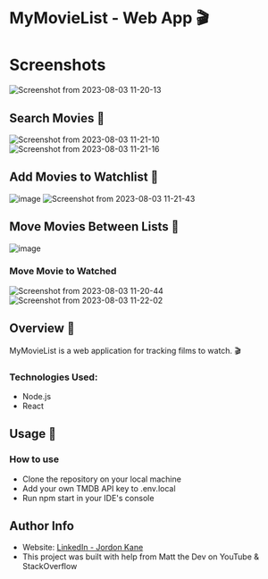 # MyMovieList - Web App 🎬
# Screenshots
![Screenshot from 2023-08-03 11-20-13](https://github.com/jordonkane/my-movie-list/assets/55868384/48402808-63b6-42e2-9eb7-c10caef38adb)
## Search Movies 🎥
![Screenshot from 2023-08-03 11-21-10](https://github.com/jordonkane/my-movie-list/assets/55868384/7102d89e-0fb2-40d6-b36f-267d3c606f62)
![Screenshot from 2023-08-03 11-21-16](https://github.com/jordonkane/my-movie-list/assets/55868384/99254dc7-df71-4489-8afc-8cfc9a892b03)
## Add Movies to Watchlist 🎥
![image](https://github.com/jordonkane/my-movie-list/assets/55868384/4efd2031-02a4-4340-8e69-fe793420e691)
![Screenshot from 2023-08-03 11-21-43](https://github.com/jordonkane/my-movie-list/assets/55868384/4ee85621-1929-4fab-b6e8-7bc526ec9741)
## Move Movies Between Lists 🎥
![image](https://github.com/jordonkane/my-movie-list/assets/55868384/729aea8b-ef51-4fb8-9ba4-7d99d840b4ec)
### Move Movie to Watched
![Screenshot from 2023-08-03 11-20-44](https://github.com/jordonkane/my-movie-list/assets/55868384/e5014966-a31d-4209-ad0e-b1d8d9d8cdaa)
![Screenshot from 2023-08-03 11-22-02](https://github.com/jordonkane/my-movie-list/assets/55868384/e4b68fdb-655a-421e-9dc4-362a170a19c8)

## Overview :sunflower:
MyMovieList is a web application for tracking films to watch. 🎬

### Technologies Used:
- Node.js
- React

## Usage :wrench:
### How to use
- Clone the repository on your local machine
- Add your own TMDB API key to .env.local
- Run npm start in your IDE's console

## Author Info
- Website: [LinkedIn - Jordon Kane](https://www.linkedin.com/in/jordonkane/)
- This project was built with help from Matt the Dev on YouTube & StackOverflow
